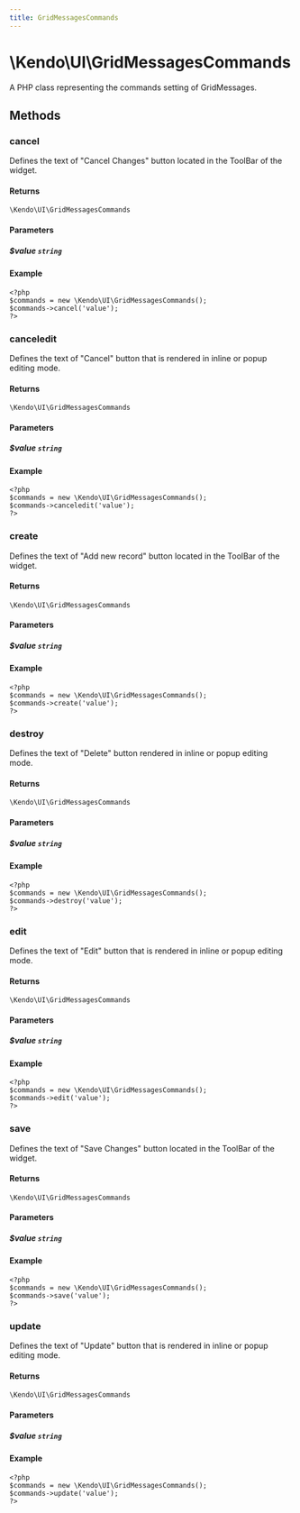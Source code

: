 ```yaml
---
title: GridMessagesCommands
---
```


# \Kendo\UI\GridMessagesCommands

A PHP class representing the commands setting of GridMessages.


## Methods

### cancel
Defines the text of "Cancel Changes" button located in the ToolBar of the widget.

#### Returns
`\Kendo\UI\GridMessagesCommands`

#### Parameters

##### $value `string`



#### Example 
    <?php
    $commands = new \Kendo\UI\GridMessagesCommands();
    $commands->cancel('value');
    ?>

### canceledit
Defines the text of "Cancel" button that is rendered in inline or popup editing mode.

#### Returns
`\Kendo\UI\GridMessagesCommands`

#### Parameters

##### $value `string`



#### Example 
    <?php
    $commands = new \Kendo\UI\GridMessagesCommands();
    $commands->canceledit('value');
    ?>

### create
Defines the text of "Add new record" button located in the ToolBar of the widget.

#### Returns
`\Kendo\UI\GridMessagesCommands`

#### Parameters

##### $value `string`



#### Example 
    <?php
    $commands = new \Kendo\UI\GridMessagesCommands();
    $commands->create('value');
    ?>

### destroy
Defines the text of "Delete" button rendered in inline or popup editing mode.

#### Returns
`\Kendo\UI\GridMessagesCommands`

#### Parameters

##### $value `string`



#### Example 
    <?php
    $commands = new \Kendo\UI\GridMessagesCommands();
    $commands->destroy('value');
    ?>

### edit
Defines the text of "Edit" button that is rendered in inline or popup editing mode.

#### Returns
`\Kendo\UI\GridMessagesCommands`

#### Parameters

##### $value `string`



#### Example 
    <?php
    $commands = new \Kendo\UI\GridMessagesCommands();
    $commands->edit('value');
    ?>

### save
Defines the text of "Save Changes" button located in the ToolBar of the widget.

#### Returns
`\Kendo\UI\GridMessagesCommands`

#### Parameters

##### $value `string`



#### Example 
    <?php
    $commands = new \Kendo\UI\GridMessagesCommands();
    $commands->save('value');
    ?>

### update
Defines the text of "Update" button that is rendered in inline or popup editing mode.

#### Returns
`\Kendo\UI\GridMessagesCommands`

#### Parameters

##### $value `string`



#### Example 
    <?php
    $commands = new \Kendo\UI\GridMessagesCommands();
    $commands->update('value');
    ?>

